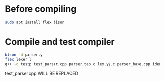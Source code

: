 # Before compiling

```sh
sudo apt install flex bison
```

# Compile and test compiler

```sh
bison -d parser.y
flex lexer.l
g++ -o testp test_parser.cpp parser.tab.c lex.yy.c parser_base.cpp identprinter.cpp
```

test_parser.cpp WILL BE REPLACED